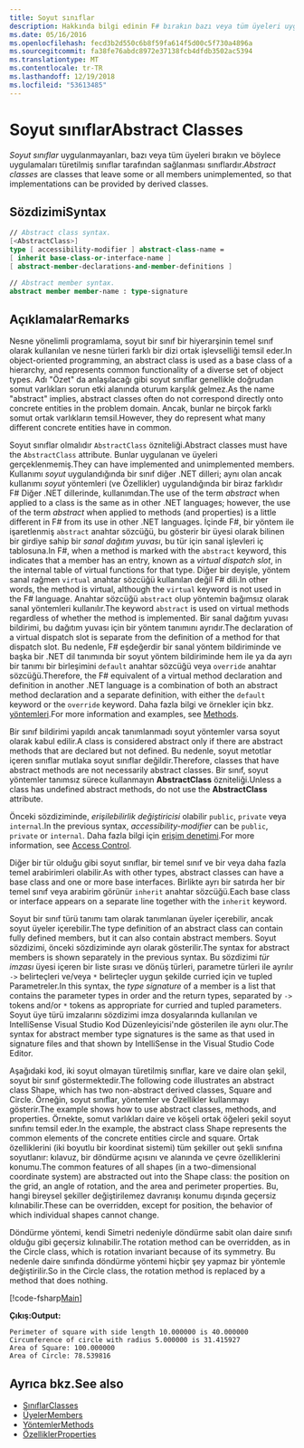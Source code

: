 ```yaml
---
title: Soyut sınıflar
description: Hakkında bilgi edinin F# bırakın bazı veya tüm üyeleri uygulanmayanları sınıflar, soyut ve nesne türleri farklı bir dizi ortak işlevselliği temsil eder.
ms.date: 05/16/2016
ms.openlocfilehash: fecd3b2d550c6b8f59fa614f5d00c5f730a4896a
ms.sourcegitcommit: fa38fe76abdc8972e37138fcb4dfdb3502ac5394
ms.translationtype: MT
ms.contentlocale: tr-TR
ms.lasthandoff: 12/19/2018
ms.locfileid: "53613485"
---
```

# <a name="abstract-classes"></a><span data-ttu-id="2b190-103">Soyut sınıflar</span><span class="sxs-lookup"><span data-stu-id="2b190-103">Abstract Classes</span></span>

<span data-ttu-id="2b190-104">*Soyut sınıflar* uygulanmayanları, bazı veya tüm üyeleri bırakın ve böylece uygulamaları türetilmiş sınıflar tarafından sağlanması sınıflardır.</span><span class="sxs-lookup"><span data-stu-id="2b190-104">*Abstract classes* are classes that leave some or all members unimplemented, so that implementations can be provided by derived classes.</span></span>

## <a name="syntax"></a><span data-ttu-id="2b190-105">Sözdizimi</span><span class="sxs-lookup"><span data-stu-id="2b190-105">Syntax</span></span>

```fsharp
// Abstract class syntax.
[<AbstractClass>]
type [ accessibility-modifier ] abstract-class-name =
[ inherit base-class-or-interface-name ]
[ abstract-member-declarations-and-member-definitions ]

// Abstract member syntax.
abstract member member-name : type-signature
```

## <a name="remarks"></a><span data-ttu-id="2b190-106">Açıklamalar</span><span class="sxs-lookup"><span data-stu-id="2b190-106">Remarks</span></span>

<span data-ttu-id="2b190-107">Nesne yönelimli programlama, soyut bir sınıf bir hiyerarşinin temel sınıf olarak kullanılan ve nesne türleri farklı bir dizi ortak işlevselliği temsil eder.</span><span class="sxs-lookup"><span data-stu-id="2b190-107">In object-oriented programming, an abstract class is used as a base class of a hierarchy, and represents common functionality of a diverse set of object types.</span></span> <span data-ttu-id="2b190-108">Adı "Özet" da anlaşılacağı gibi soyut sınıflar genellikle doğrudan somut varlıkları sorun etki alanında oturum karşılık gelmez.</span><span class="sxs-lookup"><span data-stu-id="2b190-108">As the name "abstract" implies, abstract classes often do not correspond directly onto concrete entities in the problem domain.</span></span> <span data-ttu-id="2b190-109">Ancak, bunlar ne birçok farklı somut ortak varlıkların temsil.</span><span class="sxs-lookup"><span data-stu-id="2b190-109">However, they do represent what many different concrete entities have in common.</span></span>

<span data-ttu-id="2b190-110">Soyut sınıflar olmalıdır `AbstractClass` özniteliği.</span><span class="sxs-lookup"><span data-stu-id="2b190-110">Abstract classes must have the `AbstractClass` attribute.</span></span> <span data-ttu-id="2b190-111">Bunlar uygulanan ve üyeleri gerçeklenmemiş.</span><span class="sxs-lookup"><span data-stu-id="2b190-111">They can have implemented and unimplemented members.</span></span> <span data-ttu-id="2b190-112">Kullanımı *soyut* uygulandığında bir sınıf diğer .NET dilleri; aynı olan ancak kullanımı *soyut* yöntemleri (ve Özellikler) uygulandığında bir biraz farklıdır F# Diğer .NET dillerinde, kullanımdan.</span><span class="sxs-lookup"><span data-stu-id="2b190-112">The use of the term *abstract* when applied to a class is the same as in other .NET languages; however, the use of the term *abstract* when applied to methods (and properties) is a little different in F# from its use in other .NET languages.</span></span> <span data-ttu-id="2b190-113">İçinde F#, bir yöntem ile işaretlenmiş `abstract` anahtar sözcüğü, bu gösterir bir üyesi olarak bilinen bir girdiye sahip bir *sanal dağıtım yuvası*, bu tür için sanal işlevleri iç tablosuna.</span><span class="sxs-lookup"><span data-stu-id="2b190-113">In F#, when a method is marked with the `abstract` keyword, this indicates that a member has an entry, known as a *virtual dispatch slot*, in the internal table of virtual functions for that type.</span></span> <span data-ttu-id="2b190-114">Diğer bir deyişle, yöntem sanal rağmen `virtual` anahtar sözcüğü kullanılan değil F# dili.</span><span class="sxs-lookup"><span data-stu-id="2b190-114">In other words, the method is virtual, although the `virtual` keyword is not used in the F# language.</span></span> <span data-ttu-id="2b190-115">Anahtar sözcüğü `abstract` olup yöntemin bağımsız olarak sanal yöntemleri kullanılır.</span><span class="sxs-lookup"><span data-stu-id="2b190-115">The keyword `abstract` is used on virtual methods regardless of whether the method is implemented.</span></span> <span data-ttu-id="2b190-116">Bir sanal dağıtım yuvası bildirimi, bu dağıtım yuvası için bir yöntem tanımını ayrıdır.</span><span class="sxs-lookup"><span data-stu-id="2b190-116">The declaration of a virtual dispatch slot is separate from the definition of a method for that dispatch slot.</span></span> <span data-ttu-id="2b190-117">Bu nedenle, F# eşdeğerdir bir sanal yöntem bildiriminde ve başka bir .NET dil tanımında bir soyut yöntem bildiriminde hem ile ya da ayrı bir tanımı bir birleşimini `default` anahtar sözcüğü veya `override` anahtar sözcüğü.</span><span class="sxs-lookup"><span data-stu-id="2b190-117">Therefore, the F# equivalent of a virtual method declaration and definition in another .NET language is a combination of both an abstract method declaration and a separate definition, with either the `default` keyword or the `override` keyword.</span></span> <span data-ttu-id="2b190-118">Daha fazla bilgi ve örnekler için bkz. [yöntemleri](members/methods.md).</span><span class="sxs-lookup"><span data-stu-id="2b190-118">For more information and examples, see [Methods](members/methods.md).</span></span>

<span data-ttu-id="2b190-119">Bir sınıf bildirimi yapıldı ancak tanımlanmadı soyut yöntemler varsa soyut olarak kabul edilir.</span><span class="sxs-lookup"><span data-stu-id="2b190-119">A class is considered abstract only if there are abstract methods that are declared but not defined.</span></span> <span data-ttu-id="2b190-120">Bu nedenle, soyut metotlar içeren sınıflar mutlaka soyut sınıflar değildir.</span><span class="sxs-lookup"><span data-stu-id="2b190-120">Therefore, classes that have abstract methods are not necessarily abstract classes.</span></span> <span data-ttu-id="2b190-121">Bir sınıf, soyut yöntemler tanımsız sürece kullanmayın **AbstractClass** özniteliği.</span><span class="sxs-lookup"><span data-stu-id="2b190-121">Unless a class has undefined abstract methods, do not use the **AbstractClass** attribute.</span></span>

<span data-ttu-id="2b190-122">Önceki sözdiziminde, *erişilebilirlik değiştiricisi* olabilir `public`, `private` veya `internal`.</span><span class="sxs-lookup"><span data-stu-id="2b190-122">In the previous syntax, *accessibility-modifier* can be `public`, `private` or `internal`.</span></span> <span data-ttu-id="2b190-123">Daha fazla bilgi için [erişim denetimi](access-control.md).</span><span class="sxs-lookup"><span data-stu-id="2b190-123">For more information, see [Access Control](access-control.md).</span></span>

<span data-ttu-id="2b190-124">Diğer bir tür olduğu gibi soyut sınıflar, bir temel sınıf ve bir veya daha fazla temel arabirimleri olabilir.</span><span class="sxs-lookup"><span data-stu-id="2b190-124">As with other types, abstract classes can have a base class and one or more base interfaces.</span></span> <span data-ttu-id="2b190-125">Birlikte ayrı bir satırda her bir temel sınıf veya arabirim görünür `inherit` anahtar sözcüğü.</span><span class="sxs-lookup"><span data-stu-id="2b190-125">Each base class or interface appears on a separate line together with the `inherit` keyword.</span></span>

<span data-ttu-id="2b190-126">Soyut bir sınıf türü tanımı tam olarak tanımlanan üyeler içerebilir, ancak soyut üyeler içerebilir.</span><span class="sxs-lookup"><span data-stu-id="2b190-126">The type definition of an abstract class can contain fully defined members, but it can also contain abstract members.</span></span> <span data-ttu-id="2b190-127">Soyut sözdizimi, önceki sözdiziminde ayrı olarak gösterilir.</span><span class="sxs-lookup"><span data-stu-id="2b190-127">The syntax for abstract members is shown separately in the previous syntax.</span></span> <span data-ttu-id="2b190-128">Bu sözdizimi *tür imzası* üyesi içeren bir liste sırası ve dönüş türleri, parametre türleri ile ayrılır `->` belirteçleri ve/veya `*` belirteçler uygun şekilde curried için ve tupled Parametreler.</span><span class="sxs-lookup"><span data-stu-id="2b190-128">In this syntax, the *type signature* of a member is a list that contains the parameter types in order and the return types, separated by `->` tokens and/or `*` tokens as appropriate for curried and tupled parameters.</span></span> <span data-ttu-id="2b190-129">Soyut üye türü imzalarını sözdizimi imza dosyalarında kullanılan ve IntelliSense Visual Studio Kod Düzenleyicisi'nde gösterilen ile aynı olur.</span><span class="sxs-lookup"><span data-stu-id="2b190-129">The syntax for abstract member type signatures is the same as that used in signature files and that shown by IntelliSense in the Visual Studio Code Editor.</span></span>

<span data-ttu-id="2b190-130">Aşağıdaki kod, iki soyut olmayan türetilmiş sınıflar, kare ve daire olan şekil, soyut bir sınıf göstermektedir.</span><span class="sxs-lookup"><span data-stu-id="2b190-130">The following code illustrates an abstract class Shape, which has two non-abstract derived classes, Square and Circle.</span></span> <span data-ttu-id="2b190-131">Örneğin, soyut sınıflar, yöntemler ve Özellikler kullanmayı gösterir.</span><span class="sxs-lookup"><span data-stu-id="2b190-131">The example shows how to use abstract classes, methods, and properties.</span></span> <span data-ttu-id="2b190-132">Örnekte, somut varlıkları daire ve köşeli ortak öğeleri şekil soyut sınıfını temsil eder.</span><span class="sxs-lookup"><span data-stu-id="2b190-132">In the example, the abstract class Shape represents the common elements of the concrete entities circle and square.</span></span> <span data-ttu-id="2b190-133">Ortak özelliklerini (iki boyutlu bir koordinat sistemi) tüm şekiller out şekli sınıfına soyutlanır: kılavuz, bir döndürme açısını ve alanında ve çevre özelliklerini konumu.</span><span class="sxs-lookup"><span data-stu-id="2b190-133">The common features of all shapes (in a two-dimensional coordinate system) are abstracted out into the Shape class: the position on the grid, an angle of rotation, and the area and perimeter properties.</span></span> <span data-ttu-id="2b190-134">Bu, hangi bireysel şekiller değiştirilemez davranışı konumu dışında geçersiz kılınabilir.</span><span class="sxs-lookup"><span data-stu-id="2b190-134">These can be overridden, except for position, the behavior of which individual shapes cannot change.</span></span>

<span data-ttu-id="2b190-135">Döndürme yöntemi, kendi Simetri nedeniyle döndürme sabit olan daire sınıfı olduğu gibi geçersiz kılınabilir.</span><span class="sxs-lookup"><span data-stu-id="2b190-135">The rotation method can be overridden, as in the Circle class, which is rotation invariant because of its symmetry.</span></span> <span data-ttu-id="2b190-136">Bu nedenle daire sınıfında döndürme yöntemi hiçbir şey yapmaz bir yöntemle değiştirilir.</span><span class="sxs-lookup"><span data-stu-id="2b190-136">So in the Circle class, the rotation method is replaced by a method that does nothing.</span></span>

[!code-fsharp[Main](../../../samples/snippets/fsharp/lang-ref-1/snippet2901.fs)]

<span data-ttu-id="2b190-137">**Çıkış:**</span><span class="sxs-lookup"><span data-stu-id="2b190-137">**Output:**</span></span>

```
Perimeter of square with side length 10.000000 is 40.000000
Circumference of circle with radius 5.000000 is 31.415927
Area of Square: 100.000000
Area of Circle: 78.539816
```

## <a name="see-also"></a><span data-ttu-id="2b190-138">Ayrıca bkz.</span><span class="sxs-lookup"><span data-stu-id="2b190-138">See also</span></span>

- [<span data-ttu-id="2b190-139">Sınıflar</span><span class="sxs-lookup"><span data-stu-id="2b190-139">Classes</span></span>](classes.md)
- [<span data-ttu-id="2b190-140">Üyeler</span><span class="sxs-lookup"><span data-stu-id="2b190-140">Members</span></span>](members/index.md)
- [<span data-ttu-id="2b190-141">Yöntemler</span><span class="sxs-lookup"><span data-stu-id="2b190-141">Methods</span></span>](members/methods.md)
- [<span data-ttu-id="2b190-142">Özellikler</span><span class="sxs-lookup"><span data-stu-id="2b190-142">Properties</span></span>](members/Properties.md)